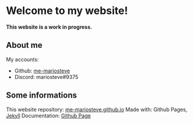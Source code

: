 # Welcome to my website!

**This website is a work in progress.**

## About me

My accounts:

- Github: [me-mariosteve](https://github.com/me-mariosteve/)
- Discord: mariosteve#9375

## Some informations
This website repository: [me-mariosteve.github.io](https://github.com/me-mariosteve/me-mariosteve.github.io/)
Made with: Github Pages, [Jekyll](https://jekyllrb.com/)
Documentation: [Github Page](https://docs.github.com/categories/github-pages-basics/)
